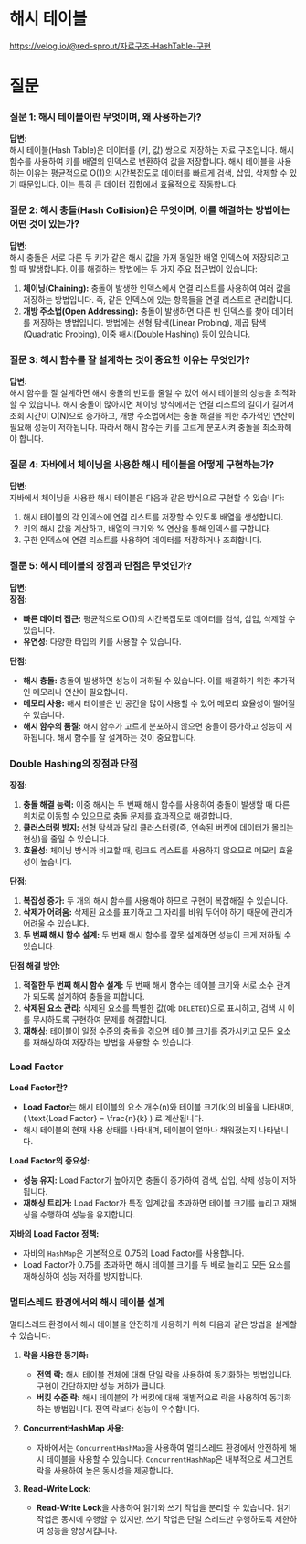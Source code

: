 # 해시 테이블
https://velog.io/@red-sprout/자료구조-HashTable-구현

# 질문
### 질문 1: 해시 테이블이란 무엇이며, 왜 사용하는가?
**답변:**  
해시 테이블(Hash Table)은 데이터를 (키, 값) 쌍으로 저장하는 자료 구조입니다. 해시 함수를 사용하여 키를 배열의 인덱스로 변환하여 값을 저장합니다. 해시 테이블을 사용하는 이유는 평균적으로 O(1)의 시간복잡도로 데이터를 빠르게 검색, 삽입, 삭제할 수 있기 때문입니다. 이는 특히 큰 데이터 집합에서 효율적으로 작동합니다.

### 질문 2: 해시 충돌(Hash Collision)은 무엇이며, 이를 해결하는 방법에는 어떤 것이 있는가?
**답변:**  
해시 충돌은 서로 다른 두 키가 같은 해시 값을 가져 동일한 배열 인덱스에 저장되려고 할 때 발생합니다. 이를 해결하는 방법에는 두 가지 주요 접근법이 있습니다:
1. **체이닝(Chaining):** 충돌이 발생한 인덱스에서 연결 리스트를 사용하여 여러 값을 저장하는 방법입니다. 즉, 같은 인덱스에 있는 항목들을 연결 리스트로 관리합니다.
2. **개방 주소법(Open Addressing):** 충돌이 발생하면 다른 빈 인덱스를 찾아 데이터를 저장하는 방법입니다. 방법에는 선형 탐색(Linear Probing), 제곱 탐색(Quadratic Probing), 이중 해시(Double Hashing) 등이 있습니다.

### 질문 3: 해시 함수를 잘 설계하는 것이 중요한 이유는 무엇인가?
**답변:**  
해시 함수를 잘 설계하면 해시 충돌의 빈도를 줄일 수 있어 해시 테이블의 성능을 최적화할 수 있습니다. 해시 충돌이 많아지면 체이닝 방식에서는 연결 리스트의 길이가 길어져 조회 시간이 O(N)으로 증가하고, 개방 주소법에서는 충돌 해결을 위한 추가적인 연산이 필요해 성능이 저하됩니다. 따라서 해시 함수는 키를 고르게 분포시켜 충돌을 최소화해야 합니다.

### 질문 4: 자바에서 체이닝을 사용한 해시 테이블을 어떻게 구현하는가?
**답변:**  
자바에서 체이닝을 사용한 해시 테이블은 다음과 같은 방식으로 구현할 수 있습니다:
1. 해시 테이블의 각 인덱스에 연결 리스트를 저장할 수 있도록 배열을 생성합니다.
2. 키의 해시 값을 계산하고, 배열의 크기와 % 연산을 통해 인덱스를 구합니다.
3. 구한 인덱스에 연결 리스트를 사용하여 데이터를 저장하거나 조회합니다.

### 질문 5: 해시 테이블의 장점과 단점은 무엇인가?
**답변:**  
**장점:**
- **빠른 데이터 접근:** 평균적으로 O(1)의 시간복잡도로 데이터를 검색, 삽입, 삭제할 수 있습니다.
- **유연성:** 다양한 타입의 키를 사용할 수 있습니다.

**단점:**
- **해시 충돌:** 충돌이 발생하면 성능이 저하될 수 있습니다. 이를 해결하기 위한 추가적인 메모리나 연산이 필요합니다.
- **메모리 사용:** 해시 테이블은 빈 공간을 많이 사용할 수 있어 메모리 효율성이 떨어질 수 있습니다.
- **해시 함수의 품질:** 해시 함수가 고르게 분포하지 않으면 충돌이 증가하고 성능이 저하됩니다. 해시 함수를 잘 설계하는 것이 중요합니다.

### Double Hashing의 장점과 단점

**장점:**
1. **충돌 해결 능력:** 이중 해시는 두 번째 해시 함수를 사용하여 충돌이 발생할 때 다른 위치로 이동할 수 있으므로 충돌 문제를 효과적으로 해결합니다.
2. **클러스터링 방지:** 선형 탐색과 달리 클러스터링(즉, 연속된 버켓에 데이터가 몰리는 현상)을 줄일 수 있습니다.
3. **효율성:** 체이닝 방식과 비교할 때, 링크드 리스트를 사용하지 않으므로 메모리 효율성이 높습니다.

**단점:**
1. **복잡성 증가:** 두 개의 해시 함수를 사용해야 하므로 구현이 복잡해질 수 있습니다.
2. **삭제가 어려움:** 삭제된 요소를 표기하고 그 자리를 비워 두어야 하기 때문에 관리가 어려울 수 있습니다.
3. **두 번째 해시 함수 설계:** 두 번째 해시 함수를 잘못 설계하면 성능이 크게 저하될 수 있습니다.

**단점 해결 방안:**
1. **적절한 두 번째 해시 함수 설계:** 두 번째 해시 함수는 테이블 크기와 서로 소수 관계가 되도록 설계하여 충돌을 피합니다.
2. **삭제된 요소 관리:** 삭제된 요소를 특별한 값(예: `DELETED`)으로 표시하고, 검색 시 이를 무시하도록 구현하여 문제를 해결합니다.
3. **재해싱:** 테이블이 일정 수준의 충돌을 겪으면 테이블 크기를 증가시키고 모든 요소를 재해싱하여 저장하는 방법을 사용할 수 있습니다.

### Load Factor

**Load Factor란?**
- **Load Factor**는 해시 테이블의 요소 개수(n)와 테이블 크기(k)의 비율을 나타내며, \( \text{Load Factor} = \frac{n}{k} \) 로 계산됩니다.
- 해시 테이블의 현재 사용 상태를 나타내며, 테이블이 얼마나 채워졌는지 나타냅니다.

**Load Factor의 중요성:**
- **성능 유지:** Load Factor가 높아지면 충돌이 증가하여 검색, 삽입, 삭제 성능이 저하됩니다.
- **재해싱 트리거:** Load Factor가 특정 임계값을 초과하면 테이블 크기를 늘리고 재해싱을 수행하여 성능을 유지합니다.

**자바의 Load Factor 정책:**
- 자바의 `HashMap`은 기본적으로 0.75의 Load Factor를 사용합니다.
- Load Factor가 0.75를 초과하면 해시 테이블 크기를 두 배로 늘리고 모든 요소를 재해싱하여 성능 저하를 방지합니다.

### 멀티스레드 환경에서의 해시 테이블 설계

멀티스레드 환경에서 해시 테이블을 안전하게 사용하기 위해 다음과 같은 방법을 설계할 수 있습니다:

1. **락을 사용한 동기화:** 
   - **전역 락:** 해시 테이블 전체에 대해 단일 락을 사용하여 동기화하는 방법입니다. 구현이 간단하지만 성능 저하가 큽니다.
   - **버킷 수준 락:** 해시 테이블의 각 버킷에 대해 개별적으로 락을 사용하여 동기화하는 방법입니다. 전역 락보다 성능이 우수합니다.

2. **ConcurrentHashMap 사용:**
   - 자바에서는 `ConcurrentHashMap`을 사용하여 멀티스레드 환경에서 안전하게 해시 테이블을 사용할 수 있습니다. `ConcurrentHashMap`은 내부적으로 세그먼트 락을 사용하여 높은 동시성을 제공합니다.

3. **Read-Write Lock:**
   - **Read-Write Lock**을 사용하여 읽기와 쓰기 작업을 분리할 수 있습니다. 읽기 작업은 동시에 수행할 수 있지만, 쓰기 작업은 단일 스레드만 수행하도록 제한하여 성능을 향상시킵니다.

